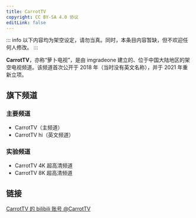 ```yaml
---
title: CarrotTV
copyright: CC BY-SA 4.0 协议
editLink: false
---
```


::: info
以下内容均为架空设定，请勿当真。同时，本条目内容暂缺，但不欢迎任何人修改。
:::

**CarrotTV**，亦称“萝卜电视”，是由 imgradeone 建立的、位于中国大陆地区的架空电视频道。该频道首次公开于 2018 年（当时没有英文名称），并于 2021 年重新立项。

## 旗下频道

### 主要频道
- CarrotTV（主频道）
- CarrotTV hi（英文频道）

### 实验频道
- CarrotTV 4K 超高清频道
- CarrotTV 8K 超高清频道

## 链接
[CarrotTV 的 bilibili 账号 @CarrotTV](https://space.bilibili.com/2136878538)
